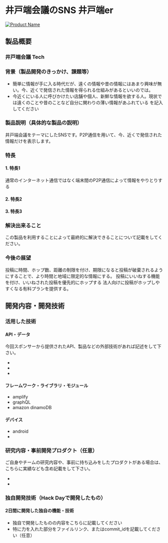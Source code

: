 # 井戸端会議のSNS 井戸端er

[![Product Name](images/thumnail.jpg)](https://youtu.be/DfLDp1cX0RU)

## 製品概要
### 井戸端会議 Tech

### 背景（製品開発のきっかけ、課題等）
- 簡単に情報が手に入る時代だが、遠くの情報や昔の情報にはあまり興味が無い。今、近くで発信された情報を得られる仕組みがあるといいのでは。
- 今近くにいる人に呼びかけたい店舗や個人、新鮮な情報を欲する人。現状では遠くのことや昔のことなど自分に関わりの薄い情報があふれている
を記入してください

### 製品説明（具体的な製品の説明）
井戸端会議をテーマにしたSNSです。P2P通信を用いて、今、近くで発信された情報だけを表示します。

### 特長

#### 1. 特長1
通常のインターネット通信ではなく端末間のP2P通信によって情報をやりとりする
#### 2. 特長2

#### 3. 特長3

### 解決出来ること
この製品を利用することによって最終的に解決できることについて記載をしてください。

### 今後の展望
投稿に時間、ホップ数、距離の制限を付け、期限になると投稿が破棄されるようにすることで、より時間と地域に限定的な情報にする。
投稿にいいねする機能を付け、いいねされた投稿を優先的にホップする
法人向けに投稿がホップしやすくなる有料プランを提供する。


## 開発内容・開発技術
### 活用した技術
#### API・データ
今回スポンサーから提供されたAPI、製品などの外部技術があれば記述をして下さい。

* 
* 
* 

#### フレームワーク・ライブラリ・モジュール
* amplify
* graphQL
* amazon dinamoDB

#### デバイス
* android
* 

### 研究内容・事前開発プロダクト（任意）
ご自身やチームの研究内容や、事前に持ち込みをしたプロダクトがある場合は、こちらに実績なども含め記載をして下さい。

* 
* 


### 独自開発技術（Hack Dayで開発したもの）
#### 2日間に開発した独自の機能・技術
* 独自で開発したものの内容をこちらに記載してください
* 特に力を入れた部分をファイルリンク、またはcommit_idを記載してください（任意）
